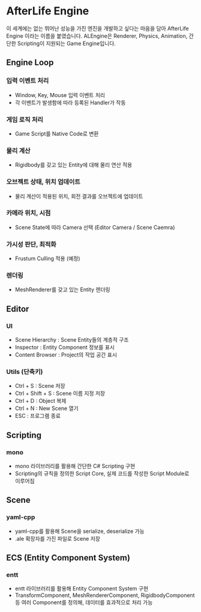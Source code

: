 # AfterLife Engine
이 세계에는 없는 뛰어난 성능을 가진 엔진을 개발하고 싶다는 마음을 담아 AfterLife Engine 이라는 이름을 붙였습니다. ALEngine은 Renderer, Physics, Animation, 간단한 Scripting이 지원되는 Game Engine입니다. 

## Engine Loop
### 입력 이벤트 처리
- Window, Key, Mouse 입력 이벤트 처리
- 각 이벤트가 발생함에 따라 등록된 Handler가 작동
### 게임 로직 처리
- Game Script를 Native Code로 변환
### 물리 계산
- Rigidbody를 갖고 있는 Entity에 대해 물리 연산 적용
### 오브젝트 상태, 위치 업데이트
- 물리 계산이 적용된 위치, 회전 결과를 오브젝트에 업데이트
### 카메라 위치, 시점
- Scene State에 따라 Camera 선택 (Editor Camera / Scene Caemra)
### 가시성 판단, 최적화
- Frustum Culling 적용 (예정)
### 렌더링
- MeshRenderer를 갖고 있는 Entity 렌더링

## Editor
### UI
- Scene Hierarchy : Scene Entity들의 계층적 구조
- Inspector : Entity Component 정보를 표시
- Content Browser : Project의 작업 공간 표시
### Utils (단축키)
- Ctrl + S : Scene 저장
- Ctrl + Shift + S : Scene 이름 지정 저장
- Ctrl + D : Object 복제
- Ctrl + N : New Scene 열기
- ESC : 프로그램 종료

## Scripting
### mono
- mono 라이브러리를 활용해 간단한 C# Scripting 구현
- Scripting의 규칙을 정의한 Script Core, 실제 코드를 작성한 Script Module로 이루어짐

## Scene
### yaml-cpp
- yaml-cpp를 활용해 Scene을 serialize, deserialize 가능
- .ale 확장자를 가진 파일로 Scene 저장

## ECS (Entity Component System)
### entt
- entt 라이브러리를 활용해 Entity Component System 구현
- TransformComponent, MeshRendererComponent, RigidbodyComponent 등 여러 Component를 정의해, 데이터를 효과적으로 처리 가능
